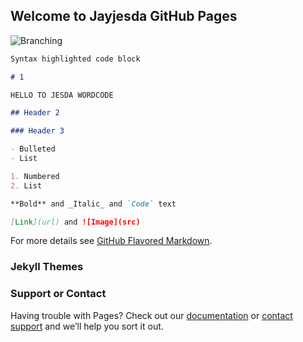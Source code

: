 ## Welcome to Jayjesda GitHub Pages
<img src="https://i.pinimg.com/originals/d8/b8/06/d8b8069d405d24fbce7dd432b0c845f6.png"  alt="Branching">

```markdown
Syntax highlighted code block

# 1

HELLO TO JESDA WORDCODE

## Header 2

### Header 3

- Bulleted
- List

1. Numbered
2. List

**Bold** and _Italic_ and `Code` text

[Link](url) and ![Image](src)
```
For more details see [GitHub Flavored Markdown](https://guides.github.com/features/mastering-markdown/).

### Jekyll Themes



### Support or Contact

Having trouble with Pages? Check out our [documentation](https://docs.github.com/categories/github-pages-basics/) or [contact support](https://support.github.com/contact) and we’ll help you sort it out.
